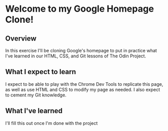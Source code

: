 # Welcome to my Google Homepage Clone!
## Overview
In this exercise I'll be cloning Google's homepage to put in practice what I've learned in our HTML, CSS, and Git lessons of The Odin Project.
## What I expect to learn
I expect to be able to play with the Chrome Dev Tools to replicate this page, as well as use HTML and CSS to modify my page as needed. I also expect to cement my Git knowledge.
## What I've learned
I'll fill this out once I'm done with the project